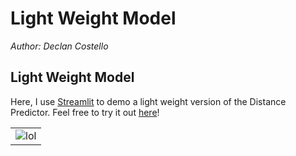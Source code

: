 # **Light Weight Model**
*Author: Declan Costello*

## **Light Weight Model**

Here, I use [Streamlit](https://streamlit.io/) to demo a light weight version of the Distance Predictor. Feel free to try it out [here](https://light-weight-distance-predictor.streamlit.app/)!

<table>
<tbody>
  <tr>
    <td>  
        <img src="https://github.com/dec1costello/Baseball/assets/79241861/a35d0d76-ed05-4ba8-aced-c0025f419614" alt="lol" />
    </td>
</tr>
</tbody>
</table>

